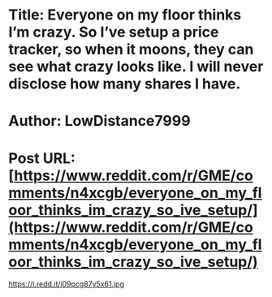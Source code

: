# Title: Everyone on my floor thinks I’m crazy. So I’ve setup a price tracker, so when it moons, they can see what crazy looks like. I will never disclose how many shares I have.
# Author: LowDistance7999
# Post URL: [https://www.reddit.com/r/GME/comments/n4xcgb/everyone_on_my_floor_thinks_im_crazy_so_ive_setup/](https://www.reddit.com/r/GME/comments/n4xcgb/everyone_on_my_floor_thinks_im_crazy_so_ive_setup/)


https://i.redd.it/j09pcg87y5x61.jpg